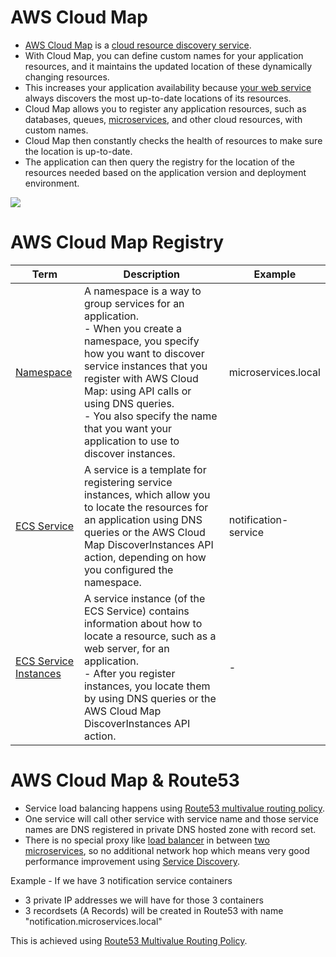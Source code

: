 # AWS Cloud Map
- [AWS Cloud Map](https://aws.amazon.com/cloud-map/) is a [cloud resource discovery service](../../../1_HLDDesignComponents/1_MicroServicesSOA/2_ServiceRegistry&Discovery/Readme.md). 
- With Cloud Map, you can define custom names for your application resources, and it maintains the updated location of these dynamically changing resources. 
- This increases your application availability because [your web service](../../../1_HLDDesignComponents/1_MicroServicesSOA/Readme.md) always discovers the most up-to-date locations of its resources.
- Cloud Map allows you to register any application resources, such as databases, queues, [microservices](../../../1_HLDDesignComponents/1_MicroServicesSOA/Readme.md), and other cloud resources, with custom names.
- Cloud Map then constantly checks the health of resources to make sure the location is up-to-date.
- The application can then query the registry for the location of the resources needed based on the application version and deployment environment.

![](https://d1.awsstatic.com/r2018/a/product-page-diagram_skymap_before-after.601791b8d5c69fb0c7e96bd6706cfd5320ca8f3d.png)

# AWS Cloud Map Registry

| Term                                                                                                 | Description                                                                                                                                                                                                                                                                                                                    | Example              |
|------------------------------------------------------------------------------------------------------|--------------------------------------------------------------------------------------------------------------------------------------------------------------------------------------------------------------------------------------------------------------------------------------------------------------------------------|----------------------|
| [Namespace](https://docs.aws.amazon.com/cloud-map/latest/dg/working-with-namespaces.html)            | A namespace is a way to group services for an application.<br/>- When you create a namespace, you specify how you want to discover service instances that you register with AWS Cloud Map: using API calls or using DNS queries. <br/>- You also specify the name that you want your application to use to discover instances. | microservices.local  |
| [ECS Service](https://docs.aws.amazon.com/cloud-map/latest/dg/working-with-services.html)            | A service is a template for registering service instances, which allow you to locate the resources for an application using DNS queries or the AWS Cloud Map DiscoverInstances API action, depending on how you configured the namespace.                                                                                      | notification-service |
| [ECS Service Instances](https://docs.aws.amazon.com/cloud-map/latest/dg/working-with-instances.html) | A service instance (of the ECS Service) contains information about how to locate a resource, such as a web server, for an application. <br/>- After you register instances, you locate them by using DNS queries or the AWS Cloud Map DiscoverInstances API action.                                                            | -                    |

# AWS Cloud Map & Route53
- Service load balancing happens using [Route53 multivalue routing policy](../EdgeNetworking/AmazonRoute53.md#multivalue-answer-routing).
- One service will call other service with service name and those service names are DNS registered in private DNS hosted zone with record set.
- There is no special proxy like [load balancer](ElasticLoadBalancer/Readme.md) in between [two microservices](../../../1_HLDDesignComponents/1_MicroServicesSOA/Readme.md), so no additional network hop which means very good performance improvement using [Service Discovery](../../../1_HLDDesignComponents/1_MicroServicesSOA/2_ServiceRegistry&Discovery/Readme.md).

Example - If we have 3 notification service containers
- 3 private IP addresses we will have for those 3 containers
- 3 recordsets (A Records) will be created in Route53 with name "notification.microservices.local"

This is achieved using [Route53 Multivalue Routing Policy](../EdgeNetworking/AmazonRoute53.md#multivalue-answer-routing).
